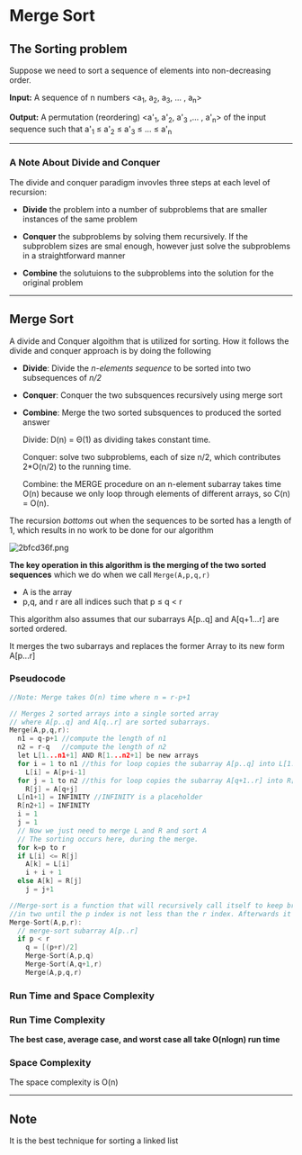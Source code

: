 # Merge Sort


## The Sorting problem

Suppose we need to sort a sequence of elements into non-decreasing order. 

**Input:** A sequence of n numbers <a<sub>1</sub>, a<sub>2</sub>, a<sub>3</sub>, ... , a<sub>n</sub>>

**Output:** A permutation (reordering) <a'<sub>1</sub>, a'<sub>2</sub>, a'<sub>3</sub> ,... , a'<sub>n</sub>> of the input sequence such that a'<sub>1</sub> $\leq$  a'<sub>2</sub> $\leq$ a'<sub>3</sub> $\leq$ ... $\leq$ a'<sub>n</sub>

<hr>

### A Note About Divide and Conquer

The divide and conquer paradigm invovles three steps at each level of recursion:

* **Divide** the problem into a number of subproblems that are smaller instances of the same problem

* **Conquer** the subproblems by solving them recursively. If the subproblem sizes are smal enough, however just solve the subproblems in a straightforward manner

* **Combine** the solutuions to the subproblems into the solution for the original problem

<hr>

## Merge Sort

A divide and Conquer algoithm that is utilized for sorting. How it follows the divide and conquer approach is by doing the following

* **Divide**: Divide the *n-elements sequence* to be sorted into two subsequences of *n/2*

* **Conquer**: Conquer the two subsquences recursively using merge sort

* **Combine**: Merge the two sorted subsquences to produced the sorted answer


    Divide: D(n) = Θ(1) as dividing takes constant time.
    
    Conquer: solve two subproblems, each of size n/2, which contributes 2*O(n/2) to the running time.
    
    Combine: the MERGE procedure on an n-element subarray takes time O(n) because we only loop through 
    elements of different arrays, so C(n) = O(n).



The recursion *bottoms* out when the sequences to be sorted has a length of 1, which results in no work to be done for our algorithm

![2bfcd36f.png](:storage/1d84e448-07ae-491a-9c07-58e6285e1eed/2bfcd36f.png)

**The key operation in this algorithm is the merging of the two sorted sequences** which we do when we call `Merge(A,p,q,r)`
  * A is the array
  * p,q, and r are all indices such that p $\leq$ q $\lt$ r

This algorithm also assumes that our subarrays A[p..q] and A[q+1...r] are sorted ordered. 

It merges the two subarrays and replaces the former Array to its new form A[p...r]



### Pseudocode 
``` C
//Note: Merge takes O(n) time where n = r-p+1

// Merges 2 sorted arrays into a single sorted array 
// where A[p..q] and A[q..r] are sorted subarrays. 
Merge(A,p,q,r):
  n1 = q-p+1 //compute the length of n1
  n2 = r-q   //compute the length of n2
  let L[1...n1+1] AND R[1...n2+1] be new arrays
  for i = 1 to n1 //this for loop copies the subarray A[p..q] into L[1...n1]
    L[i] = A[p+i-1]
  for j = 1 to n2 //this for loop copies the subarray A[q+1..r] into R[1...n2]
    R[j] = A[q+j]
  L[n1+1] = INFINITY //INFINITY is a placeholder
  R[n2+1] = INFINITY
  i = 1
  j = 1
  // Now we just need to merge L and R and sort A
  // The sorting occurs here, during the merge.
  for k=p to r
  if L[i] <= R[j]
    A[k] = L[i]
    i + i + 1
  else A[k] = R[j]
    j = j+1

//Merge-sort is a function that will recursively call itself to keep breaking apart the array
//in two until the p index is not less than the r index. Afterwards it will merge together 
Merge-Sort(A,p,r):
  // merge-sort subarray A[p..r] 
  if p < r
    q = [(p+r)/2]
    Merge-Sort(A,p,q)
    Merge-Sort(A,q+1,r)
    Merge(A,p,q,r)

```
### Run Time and Space Complexity

### Run Time Complexity

**The best case, average case, and worst case all take O(nlogn) run time**


### Space Complexity

The space complexity is O(n)

<hr>

## Note

It is the best technique for sorting a linked list
